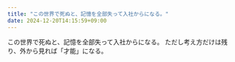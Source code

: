 ```yaml
---
title: "この世界で死ぬと、記憶を全部失って入社からになる。"
date: 2024-12-20T14:15:59+09:00
---
```

この世界で死ぬと、記憶を全部失って入社からになる。
ただし考え方だけは残り、外から見れば「才能」になる。
